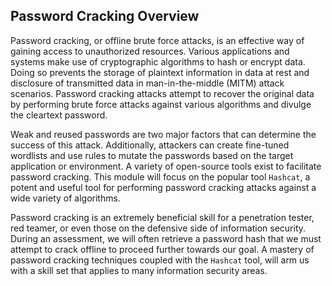 ## Password Cracking Overview

Password cracking, or offline brute force attacks, is an effective way of gaining access to unauthorized resources. Various applications and systems make use of cryptographic algorithms to hash or encrypt data. Doing so prevents the storage of plaintext information in data at rest and disclosure of transmitted data in man-in-the-middle (MITM) attack scenarios. Password cracking attacks attempt to recover the original data by performing brute force attacks against various algorithms and divulge the cleartext password.

Weak and reused passwords are two major factors that can determine the success of this attack. Additionally, attackers can create fine-tuned wordlists and use rules to mutate the passwords based on the target application or environment. A variety of open-source tools exist to facilitate password cracking. This module will focus on the popular tool `Hashcat`, a potent and useful tool for performing password cracking attacks against a wide variety of algorithms.

Password cracking is an extremely beneficial skill for a penetration tester, red teamer, or even those on the defensive side of information security. During an assessment, we will often retrieve a password hash that we must attempt to crack offline to proceed further towards our goal. A mastery of password cracking techniques coupled with the `Hashcat` tool, will arm us with a skill set that applies to many information security areas.